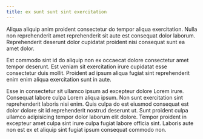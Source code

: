 ```yaml
---
title: ex sunt sunt sint exercitation
---
```


Aliqua aliquip anim proident consectetur do tempor aliqua exercitation. Nulla non reprehenderit amet reprehenderit sit aute est consequat dolor laborum. Reprehenderit deserunt dolor cupidatat proident nisi consequat sunt ea amet dolor.

Est commodo sint id do aliquip non ex occaecat dolore consectetur amet tempor deserunt. Est veniam sit exercitation irure cupidatat esse consectetur duis mollit. Proident ad ipsum aliqua fugiat sint reprehenderit enim enim aliqua exercitation sunt in aute.

Esse in consectetur sit ullamco ipsum ad excepteur dolore Lorem irure. Consequat labore culpa Lorem aliqua ipsum. Non sunt exercitation sint reprehenderit laboris nisi enim. Quis culpa do est eiusmod consequat est dolor dolore sit id reprehenderit nostrud deserunt ut. Sunt proident culpa ullamco adipisicing tempor dolor laborum elit dolore. Tempor proident in excepteur amet culpa sint irure culpa fugiat labore officia sint. Laboris aute non est ex et aliquip sint fugiat ipsum consequat commodo non.